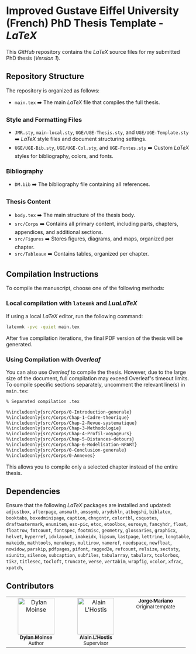 # Improved Gustave Eiffel University (French) PhD Thesis Template - *LaTeX*

This *GitHub* repository contains the *LaTeX* source files for my submitted PhD thesis (*Version 1*).

## Repository Structure
The repository is organized as follows:

* `main.tex` :arrow_right: The main *LaTeX* file that compiles the full thesis.

### Style and Formatting Files
* `JMR.sty`, `main-local.sty`, `UGE/UGE-Thesis.sty`, and `UGE/UGE-Template.sty` :arrow_right: *LaTeX* style files and document structuring settings.
* `UGE/UGE-Bib.sty`, `UGE/UGE-Col.sty`, and `UGE-Fontes.sty` :arrow_right: Custom *LaTeX* styles for bibliography, colors, and fonts.

### Bibliography
* `DM.bib` :arrow_right: The bibliography file containing all references.

### Thesis Content
* `body.tex` :arrow_right: The main structure of the thesis body.
* `src/Corps` :arrow_right: Contains all primary content, including parts, chapters, appendices, and additional sections.
* `src/Figures` :arrow_right: Stores figures, diagrams, and maps, organized per chapter.
* `src/Tableaux` :arrow_right: Contains tables, organized per chapter.

## Compilation Instructions
To compile the manuscript, choose one of the following methods:

### Local compilation with `latexmk` and *LuaLaTeX*

If using a local *LaTeX* editor, run the following command:

```sh
latexmk -pvc -quiet main.tex
```

After five compilation iterations, the final PDF version of the thesis will be generated.

### Using Compilation with *Overleaf*

You can also use *Overleaf* to compile the thesis. However, due to the large size of the document, full compilation may exceed Overleaf's timeout limits.
To compile specific sections separately, uncomment the relevant line(s) in `main.tex`:

```sh
% Separated compilation .tex

%\includeonly{src/Corps/0-Introduction-generale}
%\includeonly{src/Corps/Chap-1-Cadre-theorique}
%\includeonly{src/Corps/Chap-2-Revue-systematique}
%\includeonly{src/Corps/Chap-3-Methodologie}
%\includeonly{src/Corps/Chap-4-Profil-voyageurs}
%\includeonly{src/Corps/Chap-5-Distances-detours}
%\includeonly{src/Corps/Chap-6-Modelisation-NPART}
%\includeonly{src/Corps/0-Conclusion-generale}
%\includeonly{src/Corps/0-Annexes}
```
This allows you to compile only a selected chapter instead of the entire thesis.

## Dependencies
Ensure that the following *LaTeX* packages are installed and updated:
`adjustbox`,
`afterpage`,
`amsmath`,
`amssymb`,
`arydshln`,
`atbegshi`,
`biblatex`,
`booktabs`,
`boxedminipage`,
`caption`,
`chngcntr`,
`colortbl`,
`csquotes`,
`draftwatermark`,
`enumitem`,
`eso-pic`,
`etoc`,
`etoolbox`,
`eurosym`,
`fancyhdr`,
`float`,
`floatrow`,
`fmtcount`,
`fontspec`,
`footmisc`,
`geometry`,
`glossaries`,
`graphicx`,
`helvet`,
`hyperref`,
`idxlayout`,
`imakeidx`,
`lipsum`,
`lastpage`,
`lettrine`,
`longtable`,
`makeidx`,
`mathtools`,
`menukeys`,
`multirow`,
`nameref`,
`needspace`,
`newfloat`,
`nowidow`,
`parskip`,
`pdfpages`,
`pifont`,
`ragged2e`,
`refcount`,
`relsize`,
`sectsty`,
`siunitx`,
`silence`,
`subcaption`,
`subfiles`,
`tabularray`,
`tabularx`,
`tcolorbox`,
`tikz`,
`titlesec`,
`tocloft`,
`truncate`,
`verse`,
`vertabim`,
`wrapfig`,
`xcolor`,
`xfrac`,
`xpatch`,

## Contributors

<table style="width: 100%;">
  <tbody>
    <tr>
      <td align="center" valign="top" style="width: 25%;">
        <a href="https://github.com/dylan-moinse">
          <img src="https://www.lvmt.fr/wp-content/uploads/2020/12/mmexport1724838810337_2-150x190.jpg" width="100px;" alt="Dylan Moinse"/>
          <br />
          <sub><b>Dylan Moinse</b></sub>
        </a>
        <br />
        <sub>Author</sub>
        <br />
        <a href="https://github.com/all-contributors/app/commits?author=dylan-moinse" title=""></a>
      </td>
      <td align="center" valign="top" style="width: 25%;">
        <a href="https://github.com/alainlhostis">
          <img src="https://www.lvmt.fr/wp-content/uploads/2016/12/IMG_20221123_102303_rognee-150x190.jpg" width="100px;" alt="Alain L'Hostis"/>
          <br />
          <sub><b>Alain L'Hostis</b></sub>
        </a>
        <br />
        <sub>Supervisor</sub>
        <br />
        <a href="https://github.com/all-contributors/app/commits?author=alainlhostis" title=""></a>
      </td>
      <td align="center" valign="top" style="width: 25%;">
        <a href="">
          <sub><b>Jorge Mariano</b></sub>
        </a>
        <br />
        <sub>Original template</sub>
        <br />
      </td>
    </tr>
  </tbody>
</table>

